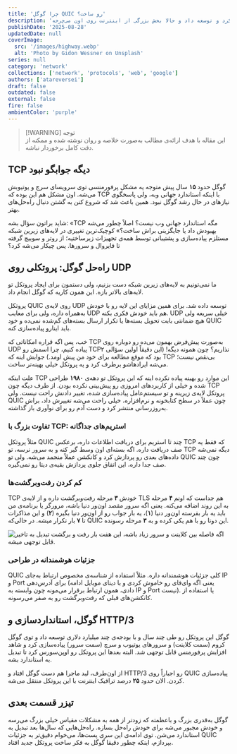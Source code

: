 ```yaml
---
title: 'چرا گوگل QUIC رو ساخت؟'
description: 'داستان پروتکلی که گوگل برای حل مشکلات خودش طراحی کرد و توسعه داد و حالا بخش بزرگی از اینترنت روی اون می‌چرخه'
publishDate: '2025-08-28'
updatedDate: null
coverImage:
  src: '/images/highway.webp'
  alt: 'Photo by Gidon Wessner on Unsplash'
series: null
category: 'network'
collections: ['network', 'protocols', 'web', 'google']
authors: ['atareversei']
draft: false
outdated: false
external: false
fire: false
ambientColor: 'purple'
---
```


> [!WARNING] توجه  
> این مقاله با هدف ارائه‌ی مطالب به‌صورت خلاصه و روان نوشته شده و ممکنه از دقت کامل برخوردار نباشه.

## TCP دیگه جوابگو نبود

گوگل حدود **۱۵** سال پیش متوجه یه مشکل پرفورمنسی توی سرویسای سرچ و یوتیوبش می‌شه. اون مشکل هم این بوده که TCP با اینکه استاندارد جهانی وبه، ولی پاسخگوی نیازهای در حال رشد گوگل نبود. همین باعث شد که شروع کنن به گشتن دنبال راه‌حل‌های بهتر.

شاید براتون سؤال بشه: «TCP مگه استاندارد جهانی وب نیست؟ اصلاً چطور می‌شه بهبودش داد یا جایگزینی براش ساخت؟» کوچیک‌ترین تغییری در لایه‌های زیرین شبکه مستلزم پیاده‌سازی و پشتیبانی توسط همه‌ی تجهیزات زیرساختیه؛ از روتر و سوییچ گرفته تا فایروال و سرورها. پس چیکار می‌شه کرد؟

## راه‌حل گوگل: پروتکلی روی UDP

ما نمی‌تونیم به لایه‌های زیرین شبکه دست بزنیم، ولی دستمون برای ایجاد پروتکل تو لایه‌های بالاتر بازه. این همون کاریه که گوگل انجام داد.

پروتکل QUIC روی لایه‌ی UDP توسعه داده شد. برای همین مزایای این لایه رو با خودش به‌همراه داره، ولی برای معایب UDP هم باید خودش فکری بکنه. UDP خیلی سریعه ولی هیچ ضمانتی بابت تحویل بسته‌ها یا تکرار ارسال بسته‌های گم‌شده نمی‌ده و خود QUIC باید اینارو پیاده‌سازی کنه.

خب، پس اگه قراره امکاناتی که TCP به‌صورت پیش‌فرض بهمون می‌ده رو دوباره روی UDP پیاده کنیم، چرا اسمش رو TCP۲ نذاریم؟ چون همونه دیگه! (این دقیقاً اولین سؤالی بود که موقع مطالعه برای خود من پیش اومد.) جوابش اینه که TCP بی‌نقص نیست؛ می‌شه ایرادهاشو برطرف کرد و یه پروتکل خیلی بهینه‌تر ساخت.

علت اینکه TCP این موارد رو بهینه پیاده نکرده اینه که این پروتکل تو دهه‌ی **۱۹۸۰** طراحی شده و خیلی از کاربردهای امروزی رو پیش‌بینی نکرده بودن. از طرف دیگه چون TCP پروتکل لایه‌ی زیرینه و تو سیستم‌عامل پیاده‌سازی شده، تغییر دادنش راحت نیست. ولی QUIC چون عملاً در سطح کتابخونه و نرم‌افزاره، خیلی راحت می‌شه تغییرش داد، براش به‌روزرسانی منتشر کرد و دست آدم رو برای نوآوری باز گذاشته.

### تفاوت بزرگ با TCP: استریم‌های جداگانه

مثلاً پروتکل QUIC چند تا استریم برای دریافت اطلاعات داره، برعکس TCP که فقط یه صف دریافت داره. اگه بسته‌ای اون وسط گیر کنه و به سرور نرسه، تو TCP دیگه نمی‌شه داده‌های بعدی رو پردازش کرد و کانکشن عملاً منجمد می‌شه. ولی تو QUIC چون چند صف جدا داره، این اتفاق جلوی پردازش بقیه‌ی دیتا رو نمی‌گیره.

### کم کردن رفت‌و‌برگشت‌ها

TCP خودش **۳** مرحله رفت‌وبرگشت داره و از لایه‌ی TLS هم جداست که اونم **۴** مرحله به این روند اضافه می‌کنه. یعنی اگه سرور مقصد اون‌ور دنیا باشه، مرورگر یا برنامه‌ی من باید یه بار بفرسته اون‌ور دنیا (**۱**)، یه بار جواب رو از اون‌ور دنیا بگیره (**۲**) و این مذاکرات تا **۷** بار تکرار میشه. در حالی‌که QUIC این دوتا رو با هم یکی کرده و به **۳** مرحله رسونده.

![اگه فاصله بین کلاینت و سرور زیاد باشه، این هفت بار رفت و برگشت تبدیل به تاخیر قابل توجهی میشه.](/images/tcp-tls-handshake-rtt.webp)

### جزئیات هوشمندانه در طراحی

QUIC کلی جزئیات هوشمندانه داره. مثلاً استفاده از شناسه‌ی مخصوص ارتباط به‌جای IP و Port برای آدرس‌دهی (یعنی اگه وای‌فای رو خاموش کردی و با دیتای موبایل ادامه دادی، همون ارتباط برقرار می‌مونه چون وابسته به IP و Port نیست). یا استفاده از کانکشن‌های قبلی که رفت‌وبرگشت رو به صفر می‌رسونه.

## گوگل، استانداردسازی و HTTP/3

گوگل این پروتکل رو طی چند سال و با بودجه‌ی چند میلیارد دلاری توسعه داد و توی گوگل کروم (سمت کلاینت) و سرورهای یوتیوب و سرچ (سمت سرور) پیاده‌سازی کرد و شاهد افزایش پرفورمنس قابل توجهی شد. البته بعدها این پروتکل رو اوپن‌سورس کرد تا تبدیل به استاندارد بشه.

از اون‌طرف، لید ماجرا هم دست گوگل افتاد و HTTP/3 رو اجباراً روی QUIC پیاده‌سازی کردن. الان حدود **۲۵** درصد ترافیک اینترنت با این پروتکل منتقل می‌شه.

## تیزر قسمت بعدی

گوگل به‌قدری بزرگ و باعظمته که زودتر از همه به مشکلات مقیاس خیلی بزرگ می‌رسه و خودش مجبور می‌شه برای خودش راه‌حل بسازه. راه‌حل‌هایی که سال‌ها بعد تبدیل به استاندارد می‌شن. توی ادامه‌ی این سری پست‌ها، می‌خوام دقیق‌تر به جزئیات QUIC بپردازم، اینکه چطور دقیقا گوگل به فکر ساخت پروتکل جدید افتاد.  
